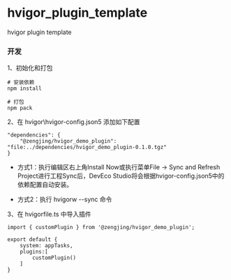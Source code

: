 # hvigor_plugin_template

hvigor plugin template

### 开发

1、初始化和打包

```
# 安装依赖
npm install

# 打包
npm pack
```

2、在 hvigor\hvigor-config.json5 添加如下配置

```
"dependencies": {
    "@zengjing/hvigor_demo_plugin": "file:../dependencies/hvigor_demo_plugin-0.1.0.tgz"
}
```

- 方式1：执行编辑区右上角Install Now或执行菜单File -> Sync and Refresh Project进行工程Sync后，DevEco Studio将会根据hvigor-config.json5中的依赖配置自动安装。

- 方式2：执行 hvigorw --sync 命令

3、在 hvigorfile.ts 中导入插件

```
import { customPlugin } from '@zengjing/hvigor_demo_plugin';

export default {
    system: appTasks,
    plugins:[
        customPlugin()
    ]
}
```